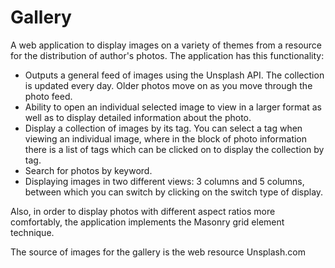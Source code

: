 Gallery
==============

A web application to display images on a variety of themes from a resource for the distribution of author's photos.
The application has this functionality:

- Outputs a general feed of images using the Unsplash API. The collection is updated every day. Older photos move on as you move through the photo feed.
- Ability to open an individual selected image to view in a larger format as well as to display detailed information about the photo.
- Display a collection of images by its tag. You can select a tag when viewing an individual image, where in the block of photo information there is a list of tags which can be clicked on to display the collection by tag.
- Search for photos by keyword.
- Displaying images in two different views: 3 columns and 5 columns, between which you can switch by clicking on the switch type of display.

Also, in order to display photos with different aspect ratios more comfortably, the application implements the Masonry grid element technique.

The source of images for the gallery is the web resource Unsplash.com
